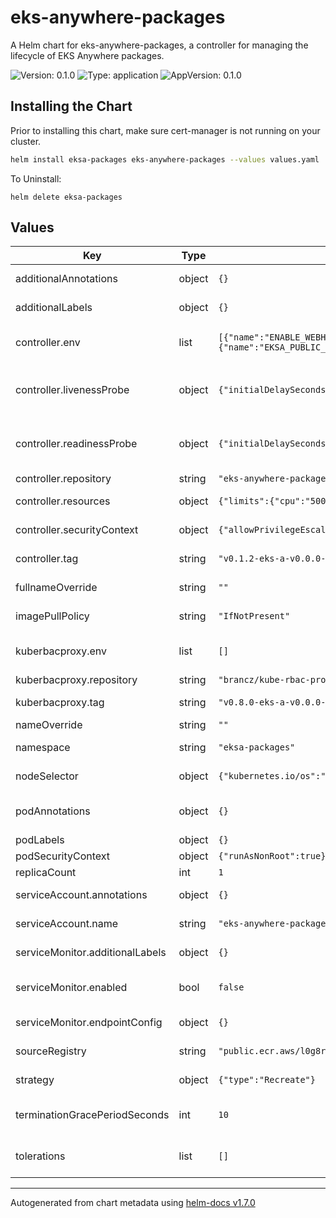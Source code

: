 # eks-anywhere-packages

A Helm chart for eks-anywhere-packages, a controller for managing the lifecycle of EKS Anywhere packages.

![Version: 0.1.0](https://img.shields.io/badge/Version-0.1.0-informational?style=flat-square) ![Type: application](https://img.shields.io/badge/Type-application-informational?style=flat-square) ![AppVersion: 0.1.0](https://img.shields.io/badge/AppVersion-0.1.0-informational?style=flat-square)

## Installing the Chart

Prior to installing this chart, make sure cert-manager is not running on your cluster.

```bash
helm install eksa-packages eks-anywhere-packages --values values.yaml
```

To Uninstall:

```
helm delete eksa-packages
```

## Values

| Key | Type | Default | Description |
|-----|------|---------|-------------|
| additionalAnnotations | object | `{}` | Additional annotations to add into metadata. |
| additionalLabels | object | `{}` | Additional labels to add into metadata. |
| controller.env | list | `[{"name":"ENABLE_WEBHOOKS","value":"true"},{"name":"EKSA_PUBLIC_KEY","value":"MFkwEwYHKoZIzj0CAQYIKoZIzj0DAQcDQgAEnP0Yo+ZxzPUEfohcG3bbJ8987UT4f0tj+XVBjS/s35wkfjrxTKrVZQpz3ta3zi5ZlgXzd7a20B1U1Py/TtPsxw=="}]` | Additional environment variables for the controller pod. |
| controller.livenessProbe | object | `{"initialDelaySeconds":15,"path":"/healthz","periodSeconds":20,"port":8081}` | livenessProbe controls the values for controller container readiness. TODO Add in templating later |
| controller.readinessProbe | object | `{"initialDelaySeconds":5,"path":"/readyz","periodSeconds":10,"port":8081}` | readinessProbe controls the values for controller container readiness. TODO Add in templating later |
| controller.repository | string | `"eks-anywhere-packages"` | Controller repository name. |
| controller.resources | object | `{"limits":{"cpu":"500m","memory":"100Mi"},"requests":{"cpu":"100m","memory":"50Mi"}}` | Resources for the controller pod. |
| controller.securityContext | object | `{"allowPrivilegeEscalation":false}` | SecurityContext for the controller container. |
| controller.tag | string | `"v0.1.2-eks-a-v0.0.0-dev-build.1944"` | Controller image tag, or sha sum. |
| fullnameOverride | string | `""` | Overrides the chart's computed fullname. |
| imagePullPolicy | string | `"IfNotPresent"` | Image pull policy for Docker images. |
| kuberbacproxy.env | list | `[]` | Additional environment variables for the webhook pod. |
| kuberbacproxy.repository | string | `"brancz/kube-rbac-proxy"` | Controller repository name. |
| kuberbacproxy.tag | string | `"v0.8.0-eks-a-v0.0.0-dev-release-0.8-build.0"` | Controller image tag, or sha sum. |
| nameOverride | string | `""` | Overrides the chart's name. |
| namespace | string | `"eksa-packages"` | The namespace to deploy the resources into |
| nodeSelector | object | `{"kubernetes.io/os":"linux"}` | Node selectors to schedule the pod to nodes with labels. |
| podAnnotations | object | `{}` | Additional annotatiimagePullSecretsons for the pod. |
| podLabels | object | `{}` | Additional labels for the pod. |
| podSecurityContext | object | `{"runAsNonRoot":true}` | SecurityContext for the pod. |
| replicaCount | int | `1` | Number of replicas. |
| serviceAccount.annotations | object | `{}` | Additional annotations for the ServiceAccount. |
| serviceAccount.name | string | `"eks-anywhere-packages-serviceaccount"` | The name of the ServiceAccount to use. |
| serviceMonitor.additionalLabels | object | `{}` | Additional labels for the ServiceMonitor. |
| serviceMonitor.enabled | bool | `false` | Specifies whether a ServiceMonitor should be created. |
| serviceMonitor.endpointConfig | object | `{}` | Endpoint configuration for the ServiceMonitor. |
| sourceRegistry | string | `"public.ecr.aws/l0g8r8j6"` | sourceRegistry for all container images in chart |
| strategy | object | `{"type":"Recreate"}` | Strategy for updating the pod. |
| terminationGracePeriodSeconds | int | `10` | Override the default termination grace period for the pod. |
| tolerations | list | `[]` | Tolerations to allow the pod to be scheduled to nodes with taints. |

----------------------------------------------
Autogenerated from chart metadata using [helm-docs v1.7.0](https://github.com/norwoodj/helm-docs/releases/v1.7.0)
